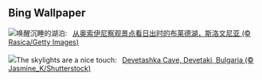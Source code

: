 ## Bing Wallpaper
![](https://www.bing.com/th?id=OHR.LakeBledSunrise_ZH-CN5580697031_UHD.jpg&w=1000)唤醒沉睡的湖泊:&nbsp;&ensp;[从奥索伊尼察观景点看日出时的布莱德湖，斯洛文尼亚 (© Rasica/Getty Images)](https://www.bing.com/th?id=OHR.LakeBledSunrise_ZH-CN5580697031_UHD.jpg)
<br><br/>
![](https://www.bing.com/th?id=OHR.DevetashkaCave_EN-US7989247628_UHD.jpg&w=1000)The skylights are a nice touch:&nbsp;&ensp;[Devetashka Cave, Devetaki, Bulgaria (© Jasmine_K/Shutterstock)](https://www.bing.com/th?id=OHR.DevetashkaCave_EN-US7989247628_UHD.jpg)
<br><br/>
